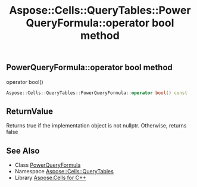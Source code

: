 ﻿---
title: Aspose::Cells::QueryTables::PowerQueryFormula::operator bool method
linktitle: operator bool
second_title: Aspose.Cells for C++ API Reference
description: 'Aspose::Cells::QueryTables::PowerQueryFormula::operator bool method. operator bool() in C++.'
type: docs
weight: 400
url: /cpp/aspose.cells.querytables/powerqueryformula/operator_bool/
---
## PowerQueryFormula::operator bool method


operator bool()

```cpp
Aspose::Cells::QueryTables::PowerQueryFormula::operator bool() const
```


## ReturnValue

Returns true if the implementation object is not nullptr. Otherwise, returns false

## See Also

* Class [PowerQueryFormula](../)
* Namespace [Aspose::Cells::QueryTables](../../)
* Library [Aspose.Cells for C++](../../../)
